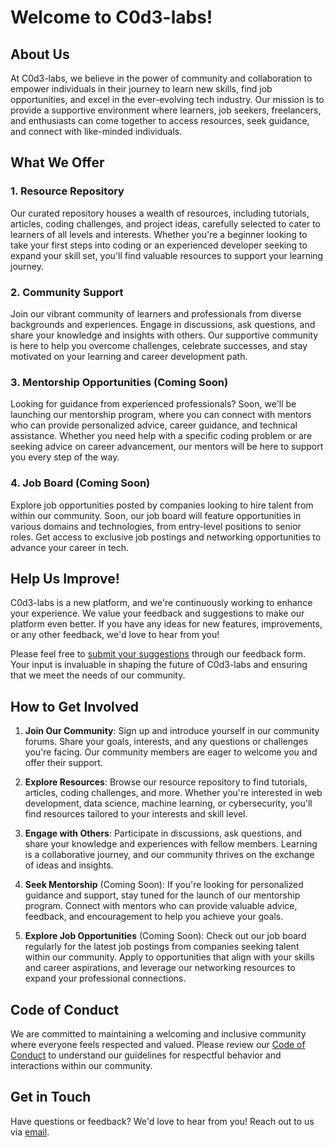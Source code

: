 # Welcome to C0d3-labs!

## About Us

At C0d3-labs, we believe in the power of community and collaboration to empower individuals in their journey to learn new skills, find job opportunities, and excel in the ever-evolving tech industry. Our mission is to provide a supportive environment where learners, job seekers, freelancers, and enthusiasts can come together to access resources, seek guidance, and connect with like-minded individuals.

## What We Offer

### 1. Resource Repository

Our curated repository houses a wealth of resources, including tutorials, articles, coding challenges, and project ideas, carefully selected to cater to learners of all levels and interests. Whether you're a beginner looking to take your first steps into coding or an experienced developer seeking to expand your skill set, you'll find valuable resources to support your learning journey.

### 2. Community Support

Join our vibrant community of learners and professionals from diverse backgrounds and experiences. Engage in discussions, ask questions, and share your knowledge and insights with others. Our supportive community is here to help you overcome challenges, celebrate successes, and stay motivated on your learning and career development path.

### 3. Mentorship Opportunities (Coming Soon)

Looking for guidance from experienced professionals? Soon, we'll be launching our mentorship program, where you can connect with mentors who can provide personalized advice, career guidance, and technical assistance. Whether you need help with a specific coding problem or are seeking advice on career advancement, our mentors will be here to support you every step of the way.

### 4. Job Board (Coming Soon)

Explore job opportunities posted by companies looking to hire talent from within our community. Soon, our job board will feature opportunities in various domains and technologies, from entry-level positions to senior roles. Get access to exclusive job postings and networking opportunities to advance your career in tech.

## Help Us Improve!

C0d3-labs is a new platform, and we're continuously working to enhance your experience. We value your feedback and suggestions to make our platform even better. If you have any ideas for new features, improvements, or any other feedback, we'd love to hear from you!

Please feel free to [submit your suggestions](https://github.com/C0D3-Labs/C0D3-labs.github.io/issues/1) through our feedback form. Your input is invaluable in shaping the future of C0d3-labs and ensuring that we meet the needs of our community.

## How to Get Involved

1. **Join Our Community**: Sign up and introduce yourself in our community forums. Share your goals, interests, and any questions or challenges you're facing. Our community members are eager to welcome you and offer their support.

2. **Explore Resources**: Browse our resource repository to find tutorials, articles, coding challenges, and more. Whether you're interested in web development, data science, machine learning, or cybersecurity, you'll find resources tailored to your interests and skill level.

3. **Engage with Others**: Participate in discussions, ask questions, and share your knowledge and experiences with fellow members. Learning is a collaborative journey, and our community thrives on the exchange of ideas and insights.

4. **Seek Mentorship** (Coming Soon): If you're looking for personalized guidance and support, stay tuned for the launch of our mentorship program. Connect with mentors who can provide valuable advice, feedback, and encouragement to help you achieve your goals.

5. **Explore Job Opportunities** (Coming Soon): Check out our job board regularly for the latest job postings from companies seeking talent within our community. Apply to opportunities that align with your skills and career aspirations, and leverage our networking resources to expand your professional connections.

## Code of Conduct

We are committed to maintaining a welcoming and inclusive community where everyone feels respected and valued. Please review our [Code of Conduct](./CODE_OF_CONDUCT.md) to understand our guidelines for respectful behavior and interactions within our community.

## Get in Touch

Have questions or feedback? We'd love to hear from you! Reach out to us via [email](mailto:saip4622@outlook.com).